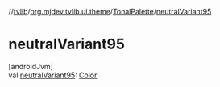 //[tvlib](../../../index.md)/[org.mjdev.tvlib.ui.theme](../index.md)/[TonalPalette](index.md)/[neutralVariant95](neutral-variant95.md)

# neutralVariant95

[androidJvm]\
val [neutralVariant95](neutral-variant95.md): [Color](https://developer.android.com/reference/kotlin/androidx/compose/ui/graphics/Color.html)
